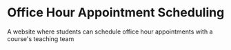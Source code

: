 # Office Hour Appointment Scheduling

A website where students can schedule office hour appointments with a course's teaching team